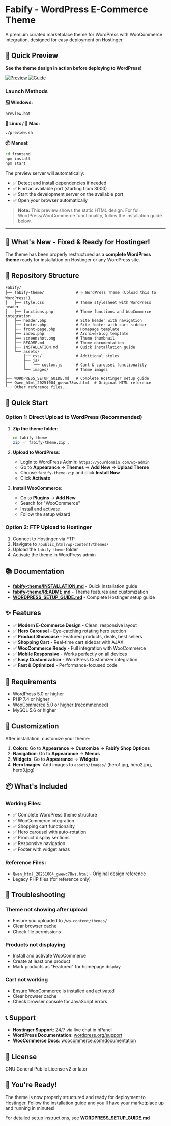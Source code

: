 # Fabify - WordPress E-Commerce Theme

A premium curated marketplace theme for WordPress with WooCommerce integration, designed for easy deployment on Hostinger.

## 🚀 Quick Preview

**See the theme design in action before deploying to WordPress!**

[![Preview](https://img.shields.io/badge/🌐_Live_Preview-Auto_Port-blue?style=for-the-badge)](http://localhost:3000)
[![Guide](https://img.shields.io/badge/📖_Preview_Guide-PREVIEW__GUIDE.md-green?style=for-the-badge)](PREVIEW_GUIDE.md)

### Launch Methods

**🪟 Windows:**
```bash
preview.bat
```

**🐧 Linux / 🍎 Mac:**
```bash
./preview.sh
```

**📦 Manual:**
```bash
cd frontend
npm install
npm start
```

The preview server will automatically:
- ✅ Detect and install dependencies if needed
- ✅ Find an available port (starting from 3000)
- ✅ Start the development server on the available port
- ✅ Open your browser automatically

> **Note:** This preview shows the static HTML design. For full WordPress/WooCommerce functionality, follow the installation guide below.

---

## 🎉 What's New - Fixed & Ready for Hostinger!

The theme has been properly restructured as a **complete WordPress theme** ready for installation on Hostinger or any WordPress site.

## 📁 Repository Structure

```
Fabify/
├── fabify-theme/              # ⭐ WordPress Theme (Upload this to WordPress!)
│   ├── style.css              # Theme stylesheet with WordPress header
│   ├── functions.php          # Theme functions and WooCommerce integration
│   ├── header.php             # Site header with navigation
│   ├── footer.php             # Site footer with cart sidebar
│   ├── front-page.php         # Homepage template
│   ├── index.php              # Archive/blog template
│   ├── screenshot.png         # Theme thumbnail
│   ├── README.md              # Theme documentation
│   ├── INSTALLATION.md        # Quick installation guide
│   └── assets/
│       ├── css/               # Additional styles
│       ├── js/
│       │   └── custom.js      # Cart & carousel functionality
│       └── images/            # Theme images
│
├── WORDPRESS_SETUP_GUIDE.md   # Complete Hostinger setup guide
├── Qwen_html_20251004_gwewc78ws.html  # Original HTML reference
└── Other reference files...
```

## 🚀 Quick Start

### Option 1: Direct Upload to WordPress (Recommended)

1. **Zip the theme folder**:
   ```bash
   cd fabify-theme
   zip -r fabify-theme.zip .
   ```

2. **Upload to WordPress**:
   - Login to WordPress Admin: `https://yourdomain.com/wp-admin`
   - Go to **Appearance** → **Themes** → **Add New** → **Upload Theme**
   - Choose `fabify-theme.zip` and click **Install Now**
   - Click **Activate**

3. **Install WooCommerce**:
   - Go to **Plugins** → **Add New**
   - Search for "WooCommerce"
   - Install and activate
   - Follow the setup wizard

### Option 2: FTP Upload to Hostinger

1. Connect to Hostinger via FTP
2. Navigate to `/public_html/wp-content/themes/`
3. Upload the `fabify-theme` folder
4. Activate the theme in WordPress admin

## 📚 Documentation

- **[fabify-theme/INSTALLATION.md](fabify-theme/INSTALLATION.md)** - Quick installation guide
- **[fabify-theme/README.md](fabify-theme/README.md)** - Theme features and customization
- **[WORDPRESS_SETUP_GUIDE.md](WORDPRESS_SETUP_GUIDE.md)** - Complete Hostinger setup guide

## ✨ Features

- ✅ **Modern E-Commerce Design** - Clean, responsive layout
- ✅ **Hero Carousel** - Eye-catching rotating hero section
- ✅ **Product Showcase** - Featured products, deals, best sellers
- ✅ **Shopping Cart** - Real-time cart sidebar with AJAX
- ✅ **WooCommerce Ready** - Full integration with WooCommerce
- ✅ **Mobile Responsive** - Works perfectly on all devices
- ✅ **Easy Customization** - WordPress Customizer integration
- ✅ **Fast & Optimized** - Performance-focused code

## 🔧 Requirements

- WordPress 5.0 or higher
- PHP 7.4 or higher
- WooCommerce 5.0 or higher (recommended)
- MySQL 5.6 or higher

## 🎨 Customization

After installation, customize your theme:

1. **Colors**: Go to **Appearance** → **Customize** → **Fabify Shop Options**
2. **Navigation**: Go to **Appearance** → **Menus**
3. **Widgets**: Go to **Appearance** → **Widgets**
4. **Hero Images**: Add images to `assets/images/` (hero1.jpg, hero2.jpg, hero3.jpg)

## 📦 What's Included

### Working Files:
- ✅ Complete WordPress theme structure
- ✅ WooCommerce integration
- ✅ Shopping cart functionality
- ✅ Hero carousel with auto-rotation
- ✅ Product display sections
- ✅ Responsive navigation
- ✅ Footer with widget areas

### Reference Files:
- `Qwen_html_20251004_gwewc78ws.html` - Original design reference
- Legacy PHP files (for reference only)

## 🐛 Troubleshooting

### Theme not showing after upload
- Ensure you uploaded to `/wp-content/themes/`
- Clear browser cache
- Check file permissions

### Products not displaying
- Install and activate WooCommerce
- Create at least one product
- Mark products as "Featured" for homepage display

### Cart not working
- Ensure WooCommerce is installed and activated
- Clear browser cache
- Check browser console for JavaScript errors

## 📞 Support

- **Hostinger Support**: 24/7 via live chat in hPanel
- **WordPress Documentation**: [wordpress.org/support](https://wordpress.org/support)
- **WooCommerce Docs**: [woocommerce.com/documentation](https://woocommerce.com/documentation)

## 📄 License

GNU General Public License v2 or later

## 🎉 You're Ready!

The theme is now properly structured and ready for deployment to Hostinger. Follow the installation guide and you'll have your marketplace up and running in minutes!

For detailed setup instructions, see **[WORDPRESS_SETUP_GUIDE.md](WORDPRESS_SETUP_GUIDE.md)**